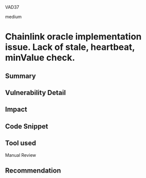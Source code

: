VAD37

medium

# Chainlink oracle implementation issue. Lack of stale, heartbeat, minValue check.

## Summary

## Vulnerability Detail

## Impact

## Code Snippet

## Tool used

Manual Review

## Recommendation
